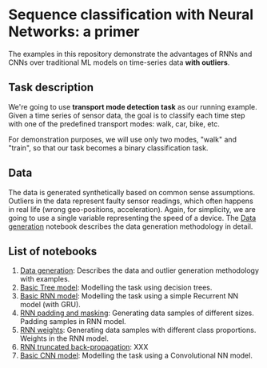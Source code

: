 # Sequence classification with Neural Networks: a primer

The examples in this repository demonstrate the advantages of RNNs and CNNs over traditional ML models on time-series data **with outliers**.

## Task description
We're going to use **transport mode detection task** as our running example.
Given a time series of sensor data, the goal is to classify each time step with one of the predefined transport modes: walk, car, bike, etc.

For demonstration purposes, we will use only two modes, "walk" and "train", so that our task becomes a binary classification task.

## Data
The data is generated synthetically based on common sense assumptions. Outliers in the data represent faulty sensor readings, which often happens in real life (wrong geo-positions, acceleration).
Again, for simplicity, we are going to use a single variable representing the speed of a device.
The [Data generation](rnnprimer/Data%20generation.ipynb) notebook describes the data generation methodology in detail.

## List of notebooks
1. [Data generation](rnnprimer/Data%20generation.ipynb): Describes the data and outlier generation methodology with examples.
2. [Basic Tree model](rnnprimer/Tree%20model.ipynb): Modelling the task using decision trees.
3. [Basic RNN model](rnnprimer/RNN%20Basics.ipynb): Modelling the task using a simple Recurrent NN model (with GRU).
4. [RNN padding and masking](rnnprimer/RNN%20padding%20and%20masking.ipynb): Generating data samples of different sizes. Padding samples in RNN model.
5. [RNN weights](rnnprimer/RNN%20weights.ipynb): Generating data samples with different class proportions. Weights in the RNN model.
6. [RNN truncated back-propagation](rnnprimer/RNN%20TBTT.ipynb): XXX
7. [Basic CNN model](rnnprimer/CNN%20Basics.ipynb):  Modelling the task using a Convolutional NN model.
